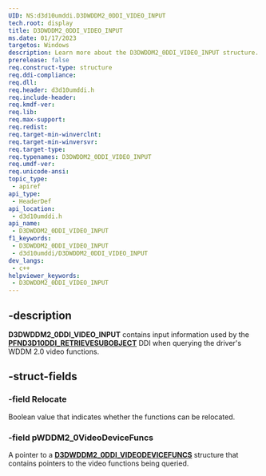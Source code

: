 ```yaml
---
UID: NS:d3d10umddi.D3DWDDM2_0DDI_VIDEO_INPUT
tech.root: display
title: D3DWDDM2_0DDI_VIDEO_INPUT
ms.date: 01/17/2023
targetos: Windows
description: Learn more about the D3DWDDM2_0DDI_VIDEO_INPUT structure.
prerelease: false
req.construct-type: structure
req.ddi-compliance: 
req.dll: 
req.header: d3d10umddi.h
req.include-header: 
req.kmdf-ver: 
req.lib: 
req.max-support: 
req.redist: 
req.target-min-winverclnt: 
req.target-min-winversvr: 
req.target-type: 
req.typenames: D3DWDDM2_0DDI_VIDEO_INPUT
req.umdf-ver: 
req.unicode-ansi: 
topic_type:
 - apiref
api_type:
 - HeaderDef
api_location:
 - d3d10umddi.h
api_name:
 - D3DWDDM2_0DDI_VIDEO_INPUT
f1_keywords:
 - D3DWDDM2_0DDI_VIDEO_INPUT
 - d3d10umddi/D3DWDDM2_0DDI_VIDEO_INPUT
dev_langs:
 - c++
helpviewer_keywords:
 - D3DWDDM2_0DDI_VIDEO_INPUT
---
```


## -description

**D3DWDDM2_0DDI_VIDEO_INPUT** contains input information used by the [**PFND3D10DDI_RETRIEVESUBOBJECT**](nc-d3d10umddi-pfnd3d10ddi_retrievesubobject.md) DDI when querying the driver's WDDM 2.0 video functions.

## -struct-fields

### -field Relocate

Boolean value that indicates whether the functions can be relocated.

### -field pWDDM2_0VideoDeviceFuncs

A pointer to a [**D3DWDDM2_0DDI_VIDEODEVICEFUNCS**](ns-d3d10umddi-d3dwddm2_0ddi_videodevicefuncs.md) structure that contains pointers to the video functions being queried.
